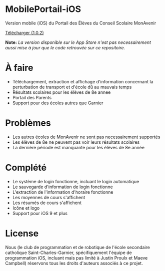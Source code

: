 # MobilePortail-iOS
Version mobile (iOS) du Portail des Élèves du Conseil Scolaire MonAvenir

[Télécharger (1.0.2)](https://itunes.apple.com/us/app/portail-des-élèves/id1316264086?mt=8)

**Note:** *La version disponible sur le App Store n'est pas necessairement aussi mise à jour que le code retrouvée sur ce repositoire.*

# À faire
- Téléchargement, extraction et affichage d'information concernant la perturbation de transport et d'école dû au mauvais temps
- Résultats scolaires pour les élèves de 8e annee
- Portail des Parents
- Support pour des écoles autres que Garnier

# Problèmes
- Les autres écoles de MonAvenir ne sont pas necessairement supportés
- Les élèves de 8e ne peuvent pas voir leurs résultats scolaires
- La dernière période est manquante pour les élèves de 8e année

# Complété
- Le système de login fonctionne, incluant le login automatique
- Le sauvegarde d'information de login fonctionne
- L'extraction de l'information d'horaire fonctionne
- Les moyennes de cours s'affichent
- Les résumés de cours s'affichent
- Icône et logo
- Support pour iOS 9 et plus

# License
Nous (le club de programmation et de robotique de l'école secondaire catholique Saint-Charles-Garnier, spécifiquement l'équipe de programmation iOS, incluant mais pas limité à Justin Proulx et Maeve Campbell) réservons tous les droits d'auteurs associés à ce projet.
